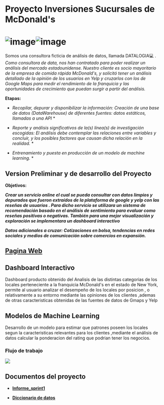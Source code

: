 # Proyecto Inversiones Sucursales de McDonald's



![image](https://github.com/GKalell/ProyectoG_12/blob/main/src/Datalogia%20logo(200px).png)![image](https://github.com/GKalell/ProyectoG_12/blob/main/src/logo%20McDonald's(200px).png)
=======
Somos una consultora ficticia de análisis de datos, llamada DATALOGIA💻 . 
_Como consultora de data, nos han contratado para poder realizar un análisis del mercado estadounidense. Nuestro cliente es socio mayoritario de la empresa de comida rápida McDonald's, y solicitó tener un análisis detallado de la opinión de los usuarios en Yelp y cruzarlos con los de Google Maps para medir el rendimiento de la franquicia y las oportunidades de crecimiento que puedan surgir a partir del análisis._


**Etapas:**

* *Recopilar, depurar y disponibilizar la información: Creación de una base de datos (DataWarehouse) de diferentes fuentes: datos estáticos, llamadas a una API* *

* *Reporte y análisis significativos de la(s) línea(s) de investigación escogidas: El análisis debe contemplar las relaciones entre variables y concluir, y los posibles factores que causan dicha relación en la realidad.* *

* *Entrenamiento y puesta en producción de un modelo de machine learning.* *



## Version Preliminar y de desarrollo del Proyecto

**Objetivos:**

***Crear un servicio online el cual se pueda consultar con datos limpios y depurados que fueron extraídos de la plataforma de google y yelp con las reseñas de usuarios . Para  dicho servicio se utilizara un sistema de recomendación basado en el análisis de sentimiento para evaluar como reseñas positivas o negativas. También para una mejor visualización y exploración  se implementara un dashboard interactivo***

***Datos adicionales a cruzar: Cotizaciones en bolsa, tendencias en redes sociales y medios de comunicación sobre comercios en expansíón.***



## **[Pagina Web](https://sites.google.com/view/dtalogy/proyecto)**


## **Dashboard Interactivo**

Dashboard producto obtenido del Analisis de las distintas categorias de los locales perteneciente a la franquicia McDonald's en el  estado de New York, permite al usuario analizar el desempeño de los locales por posicion , o relativamente  a su entorno mediante las opiniones de los clientes ,ademas de otras caracteristicas obtenidas de las fuentes de datos de Gmaps y Yelp


## **Modelos de Machine Learning**

Desarrollo de un modelo para estimar que patrones poseen los locales segun la caracteristicas relevantes para los clientes ,mediante el análisis de datos  calcular la ponderacion del rating que podrian tener los negocios. 


### **Flujo de trabajo**
 ![](https://github.com/Datalogia/ProyectoG_12/blob/main/src/diagrama%20flujo.png)

 
##  **Documentos del proyecto**
 
- **[Informe_sprint1](https://drive.google.com/file/d/1pj3QkyvMwk8wLeR7fc880Ec784WU2Re0/view?usp=sharing)**


- **[Diccionario de datos](https://docs.google.com/document/d/15JoQ_A_5-L0Q9bjPwdxt9Kp0MpNSPRJXFHH8B4eOR1s/edit?usp=sharing)**
